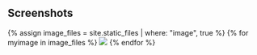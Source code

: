 ## Screenshots

{% assign image_files = site.static_files | where: "image", true %}
{% for myimage in image_files %}
   <img src="https://valllllll2000.github.io/test-pages/{{ myimage.path }}" />
{% endfor %}

